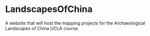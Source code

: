 # LandscapesOfChina
A website that will host the mapping projects for the Archaeological Landscapes of China UCLA course.
